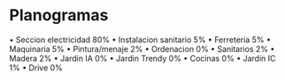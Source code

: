 # Planogramas

•	Seccion electricidad 80%
•	Instalacion sanitario 5%
•	Ferreteria 5%
•	Maquinaria 5%
•	Pintura/menaje 2%
•	Ordenacion 0%
•	Sanitarios 2%
•	Madera 2%
•	Jardin IA 0%
•	Jardin Trendy 0%
•	Cocinas 0%
•	Jardin IC 1%
•	Drive 0%

